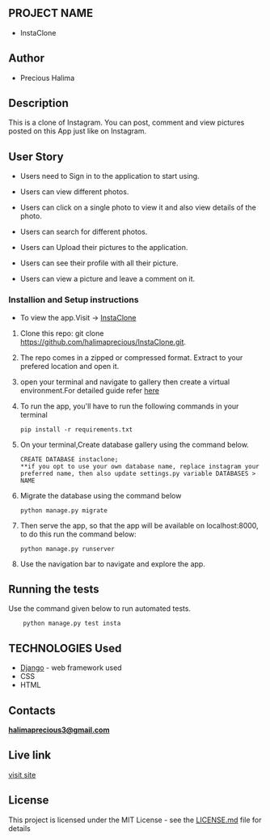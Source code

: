 ## PROJECT NAME 
 - InstaClone
 ## Author 
 - Precious Halima

 ## Description 

 This is a clone of Instagram. You can post, comment and view pictures posted on this App just like on Instagram.

 ## User Story
- Users need to Sign in to the application to start using.

- Users can view different photos.

- Users can click on a single photo to view it and also view details of the photo.

- Users can search for different photos.

- Users can Upload their pictures to the application.

- Users can see their profile with all their picture.

- Users can view  a picture and leave a comment on it.




### Installion and Setup instructions

* To view the app.Visit -> [InstaClone](https://pgramclone.herokuapp.com/)

1. Clone this repo: git clone https://github.com/halimaprecious/InstaClone.git.
2. The repo comes in a zipped or compressed format. Extract to your prefered location and open it.
3. open your terminal and navigate to gallery then create a virtual environment.For detailed guide refer  [here](https://packaging.python.org/guides/installing-using-pip-and-virtualenv/)

4. To run the app, you'll have to run the following commands in your terminal
    
    
       pip install -r requirements.txt
5. On your terminal,Create database gallery using the command below.


       CREATE DATABASE instaclone; 
       **if you opt to use your own database name, replace instagram your preferred name, then also update settings.py variable DATABASES > NAME

6. Migrate the database using the command below


       python manage.py migrate
7. Then serve the app, so that the app will be available on localhost:8000, to do this run the command below:


       python manage.py runserver
8. Use the navigation bar to navigate and explore the app.



## Running the tests

Use the command given below to run automated tests.

        python manage.py test insta


## TECHNOLOGIES Used

* [Django](https://www.djangoproject.com/) - web framework used
* CSS
* HTML 


## Contacts

**halimaprecious3@gmail.com**


## Live link 
[visit site](https://pgramclone.herokuapp.com/)

## License
This project is licensed under the MIT License - see the [LICENSE.md](LICENSE.md) file for details